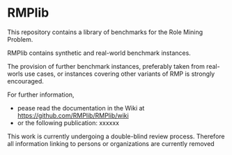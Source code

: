 # RMPlib

This repository contains a library of benchmarks for the Role Mining Problem. 
 
RMPlib contains synthetic and real-world benchmark instances. 

The provision of further benchmark instances, preferably taken from real-worls use cases, or instances covering other variants of RMP is strongly encouraged.

For further information, 
- pease read the documentation in the Wiki at https://github.com/RMPlib/RMPlib/wiki
- or the following publication: xxxxxx

This work is currently undergoing a double-blind review process. Therefore all information linking to persons or organizations are currently removed 


